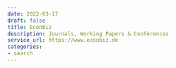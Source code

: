 ```yaml
---
date: 2022-03-17
draft: false
title: EconBiz
description: Journals, Working Papers & Conferences
service_url: https://www.econbiz.de
categories:
- search
---
```



